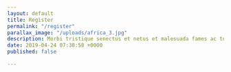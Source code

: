 ```yaml
---
layout: default
title: Register
permalink: "/register"
parallax_image: "/uploads/africa_3.jpg"
description: Morbi tristique senectus et netus et malesuada fames ac turpis egestas.
date: 2019-04-24 07:38:58 +0000
published: false

---
```

